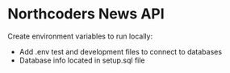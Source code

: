 # Northcoders News API

Create environment variables to run locally: 
- Add .env test and development files to connect to databases
- Database info located in setup.sql file

